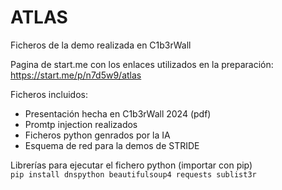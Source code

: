 # ATLAS
Ficheros de la demo realizada en C1b3rWall

Pagina de start.me con los enlaces utilizados en la preparación:
https://start.me/p/n7d5w9/atlas

Ficheros incluidos:
- Presentación hecha en C1b3rWall 2024 (pdf) 
- Promtp injection realizados
- Ficheros python genrados por la IA
- Esquema de red para la demos de STRIDE

Librerías para ejecutar el fichero python (importar con pip)
<code> pip install dnspython beautifulsoup4 requests sublist3r </code>


